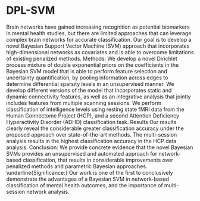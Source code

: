 # DPL-SVM

Brain networks have gained increasing recognition as potential biomarkers in mental health studies, but there are limited approaches that can leverage complex  brain networks for accurate classification. Our goal is to develop a novel Bayesian Support Vector Machine (SVM) approach that incorporates high-dimensional networks as covariates and is able to overcome limitations of existing penalized methods. 
Methods: We develop a novel Dirichlet process mixture of double exponential priors on the coefficients in the Bayesian SVM model that is able to perform feature selection and uncertainty quantification, by pooling information across edges to determine differential sparsity levels in an unsupervised manner.  We develop different versions of the model that incorporates static and dynamic connectivity features, as well as an integrative analysis that jointly includes features from multiple scanning sessions. We perform classification of intelligence levels using resting state fMRI data from the Human Connectome Project (HCP), and a second Attention Deficiency Hyperactivity Disorder (ADHD) classification task. 
Results Our results clearly reveal the considerable greater classification accuracy under the proposed approach over state-of-the-art methods. The multi-session analysis results in the highest classification accuracy in the HCP data analysis. 
Conclusion: We provide concrete evidence that the novel Bayesian SVMs provides an unsupervised and automated approach for network-based classification, that results in considerable improvements over penalized methods and parametric Bayesian approaches. \underline{Significance:} Our work is one of the first to conclusively demonstrate the advantages of a Bayesian SVM in network-based classification of mental health outcomes, and the importance of multi-session network analysis.
